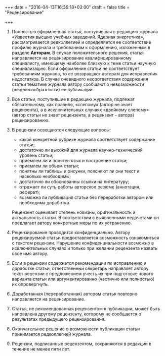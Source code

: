 +++
date = "2016-04-13T16:36:18+03:00"
draft = false
title = "Рецензирование"

+++

1. Полностью оформленная статья, поступившая в редакцию журнала «Известия высших учебных заведений. Ядерная энергетика», рассматривается редколлегией и определяется ее соответствие профилю журнала и требованиям к оформлению, изложенным в разделе **Авторам**. В случае положительного решения, статья направляется на рецензирование квалифицированному специалисту, имеющему наиболее близкую к теме статьи научную специализацию. Если оформление статьи не соответствует требованиям журнала, то ее возвращают авторам для исправления недостатков. В случае очевидного несоответствия содержания статьи тематике журнала автору сообщают о невозможности (нецелесообразности) ее публикации. 
2. Все статьи, поступившие в редакцию журнала, подлежат обязательному, как правило, «слепому» (автор не знает рецензента), а в исключительных случаях «двойному слепому» (автор статьи не знает рецензента, а рецензент - автора) рецензированию.
3. В рецензии освещаются следующие вопросы: 
    * какой конкретной рубрике журнала соответствует содержание статьи; 
    * достаточно ли высокий для журнала научно-технический уровень статьи; 
    * приемлем ли и понятен язык и построение статьи;
    * приемлем ли объем статьи; 
    * понятны ли таблицы и рисунки, поясняют ли они текст и насколько необходимы; 
    * достаточно ли обоснованны ссылки на литературу;
    * отражает ли суть работы авторское резюме (аннотация, реферат);
    * возможна ли публикация статьи без переработки автором или необходима доработка.

    Рецензент оценивает степень новизны, оригинальность и актуальность статьи. В соответствии с выявленными недочетами он предлагает автору конкретные меры по их устранению.
4. Рецензирование проводится конфиденциально. Автору рецензируемой статьи предоставляется возможность ознакомиться с текстом рецензии. Нарушение конфиденциальности возможно в исключительных случаях и только при желании рецензента назвать свое имя автору.
5. Если в рецензии содержатся рекомендации по исправлению и доработке статьи, ответственный секретарь направляет автору текст рецензии с предложением учесть их при подготовке нового варианта статьи или аргументированно (частично или полностью) их опровергнуть. 
6. Доработанная (переработанная) автором статья повторно направляется на рецензирование.
7. Статья, не рекомендованная рецензентом к публикации, может быть направлена другому рецензенту, которому не сообщается о результатах предыдущего рецензирования.
8. Окончательное решение о возможности публикации статьи принимается редколлегией журнала. 
9. Рецензии, подписанные рецензентом, сохраняются в редакции в течение не менее пяти лет.
